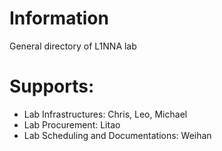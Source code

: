 # Information
General directory of L1NNA lab


# Supports:

- Lab Infrastructures: Chris, Leo, Michael
- Lab Procurement: Litao
- Lab Scheduling and Documentations: Weihan

